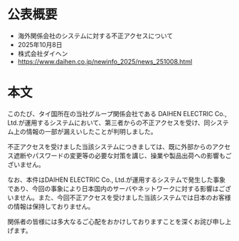 # 公表概要
- 海外関係会社のシステムに対する不正アクセスについて
- 2025年10月8日
- 株式会社ダイヘン
- https://www.daihen.co.jp/newinfo_2025/news_251008.html

# 本文
このたび、タイ国所在の当社グループ関係会社である DAIHEN ELECTRIC Co., Ltd.が運用するシステムにおいて、第三者からの不正アクセスを受け、同システム上の情報の一部が漏えいしたことが判明しました。

不正アクセスを受けました当該システムにつきましては、既に外部からのアクセス遮断やパスワードの変更等の必要な対策を講じ、操業や製品出荷への影響もございません。

なお、本件はDAIHEN ELECTRIC Co., Ltd.が運用するシステムで発生した事象であり、今回の事象により日本国内のサーバやネットワークに対する影響はございません。また、今回不正アクセスを受けました当該システムでは日本のお客様の情報は保持しておりません。

関係者の皆様には多大なるご心配をおかけしておりますことを深くお詫び申し上げます。
